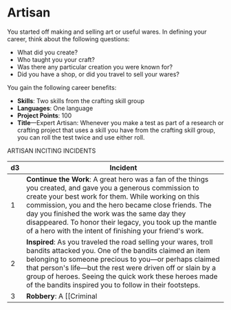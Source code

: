 # Artisan

You started off making and selling art or useful wares. In defining your career, think about the following questions:

-   What did you create?
-   Who taught you your craft?
-   Was there any particular creation you were known for?
-   Did you have a shop, or did you travel to sell your wares?

You gain the following career benefits:

-   **Skills**: Two skills from the crafting skill group
-   **Languages**: One language
-   **Project Points**: 100
-   **Title**—Expert Artisan: Whenever you make a test as part of a research or crafting project that uses a skill you have from the crafting skill group, you can roll the test twice and use either roll.

 ARTISAN INCITING INCIDENTS

| d3  | Incident                                                                                                                                                                                                                                                                                                                                                                                          |
|--|----------------------------------------------------------------------|
| 1   | **Continue the Work**: A great hero was a fan of the things you created, and gave you a generous commission to create your best work for them. While working on this commission, you and the hero became close friends. The day you finished the work was the same day they disappeared. To honor their legacy, you took up the mantle of a hero with the intent of finishing your friend's work. |
| 2   | **Inspired**: As you traveled the road selling your wares, troll bandits attacked you. One of the bandits claimed an item belonging to someone precious to you—or perhaps claimed that person's life—but the rest were driven off or slain by a group of heroes. Seeing the quick work these heroes made of the bandits inspired you to follow in their footsteps.                                |
| 3   | **Robbery**: A [[Criminal|criminal]] gang stole your goods and harmed a number of people who worked for you. You became a hero to prevent such indignities from being visited upon others, to seek revenge for the assault, or to find the thieves and get your stuff back.                                                                                                                                    |
